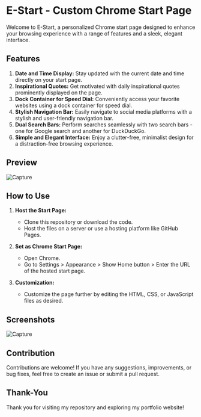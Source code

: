 # E-Start - Custom Chrome Start Page

Welcome to E-Start, a personalized Chrome start page designed to enhance your browsing experience with a range of features and a sleek, elegant interface.

## Features

1. **Date and Time Display:** Stay updated with the current date and time directly on your start page.
2. **Inspirational Quotes:** Get motivated with daily inspirational quotes prominently displayed on the page.
3. **Dock Container for Speed Dial:** Conveniently access your favorite websites using a dock container for speed dial.
4. **Stylish Navigation Bar:** Easily navigate to social media platforms with a stylish and user-friendly navigation bar.
5. **Dual Search Bars:** Perform searches seamlessly with two search bars - one for Google search and another for DuckDuckGo.
6. **Simple and Elegant Interface:** Enjoy a clutter-free, minimalist design for a distraction-free browsing experience.

## Preview
![Capture](https://github.com/ashutosh786palhare/E-Start1/assets/53346137/4dc5dde4-b104-4785-a82c-7aae0509db2b)

## How to Use

1. **Host the Start Page:**
   - Clone this repository or download the code.
   - Host the files on a server or use a hosting platform like GitHub Pages.

2. **Set as Chrome Start Page:**
   - Open Chrome.
   - Go to Settings > Appearance > Show Home button > Enter the URL of the hosted start page.

3. **Customization:**
   - Customize the page further by editing the HTML, CSS, or JavaScript files as desired.

## Screenshots

![Capture](https://github.com/ashutosh786palhare/E-Start1/assets/53346137/4dc5dde4-b104-4785-a82c-7aae0509db2b)

## Contribution

Contributions are welcome! If you have any suggestions, improvements, or bug fixes, feel free to create an issue or submit a pull request.

## Thank-You
Thank you for visiting my repository and exploring my portfolio website!
